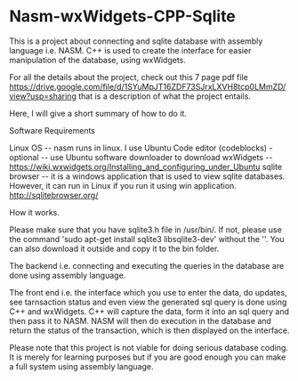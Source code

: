 # Nasm-wxWidgets-CPP-Sqlite
This is a project about connecting and sqlite database with assembly language i.e. NASM. C++ is used to create the interface for easier manipulation of the database, using  wxWidgets. 

For all the details about the project, check out this 7 page pdf file https://drive.google.com/file/d/1SYuMpJT16ZDF73SJrxLXVH8tcp0LMmZD/view?usp=sharing that is a description of what the project entails.

Here, I will give a short summary of how to do it.

Software Requirements

Linux OS -- nasm runs in linux. I use Ubuntu
Code editor (codeblocks) -optional  -- use Ubuntu software downloader to download
wxWidgets -- https://wiki.wxwidgets.org/Installing_and_configuring_under_Ubuntu
sqlite browser -- it is a windows application that is used to view sqlite databases. However, it can run in Linux if you run it using win application. http://sqlitebrowser.org/

How it works.

Please make sure that you have sqlite3.h file in /usr/bin/. If not, please use the command 'sudo apt-get install sqlite3 libsqlite3-dev' without the ''. You can also download it outside and copy it to the bin folder.

The backend i.e. connecting and executing the queries in the database are done using assembly language. 

The front end i.e. the interface which you use to enter the data, do updates, see tarnsaction status and even view the generated sql query is done using C++ and wxWidgets. C++ will capture the data, form it into an sql query and then pass it to NASM. NASM will then do execution in the database and return the status of the transaction, which is then displayed on the interface.

Please note that this project is not viable for doing serious database coding. It is merely for learning purposes but if you are good enough you can make a full system using assembly language. 
